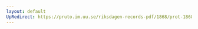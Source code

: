 ```yaml
---
layout: default
UpRedirect: https://pruto.im.uu.se/riksdagen-records-pdf/1868/prot-1868--ak--122/prot-1868--ak--122_012.pdf
---
```

